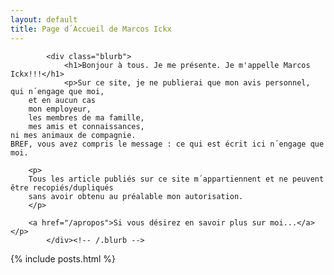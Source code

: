 ```yaml
---
layout: default
title: Page d´Accueil de Marcos Ickx
---
```


    		<div class="blurb">
        		<h1>Bonjour à tous. Je me présente. Je m'appelle Marcos Ickx!!!</h1>
				<p>Sur ce site, je ne publierai que mon avis personnel, qui n´engage que moi, 
        et en aucun cas 
        mon employeur, 
        les membres de ma famille,
        mes amis et connaissances,
	ni mes animaux de compagnie.
	BREF, vous avez compris le message : ce qui est écrit ici n´engage que moi.
        
        <p>
        Tous les article publiés sur ce site m´appartiennent et ne peuvent être recopiés/dupliqués
        sans avoir obtenu au préalable mon autorisation.
        </p>
        
        <a href="/apropos">Si vous désirez en savoir plus sur moi...</a></p>
    		</div><!-- /.blurb -->

{% include posts.html %}
